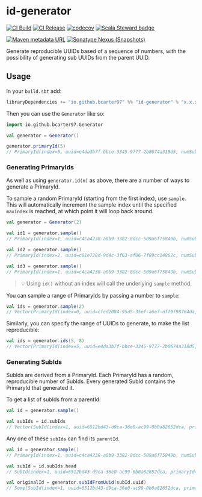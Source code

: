 # id-generator

[![CI Build](https://github.com/bcarter97/id-generator/actions/workflows/scala.yml/badge.svg)](https://github.com/bcarter97/id-generator/actions/workflows/scala.yml)
[![CI Release](https://github.com/bcarter97/id-generator/actions/workflows/release.yml/badge.svg)](https://github.com/bcarter97/id-generator/actions/workflows/release.yml)
[![codecov](https://codecov.io/gh/bcarter97/id-generator/branch/main/graph/badge.svg?token=J3A2WGYUJK)](https://codecov.io/gh/bcarter97/id-generator)
[![Scala Steward badge](https://img.shields.io/badge/Scala_Steward-helping-blue.svg?style=flat&logo=data:image/png;base64,iVBORw0KGgoAAAANSUhEUgAAAA4AAAAQCAMAAAARSr4IAAAAVFBMVEUAAACHjojlOy5NWlrKzcYRKjGFjIbp293YycuLa3pYY2LSqql4f3pCUFTgSjNodYRmcXUsPD/NTTbjRS+2jomhgnzNc223cGvZS0HaSD0XLjbaSjElhIr+AAAAAXRSTlMAQObYZgAAAHlJREFUCNdNyosOwyAIhWHAQS1Vt7a77/3fcxxdmv0xwmckutAR1nkm4ggbyEcg/wWmlGLDAA3oL50xi6fk5ffZ3E2E3QfZDCcCN2YtbEWZt+Drc6u6rlqv7Uk0LdKqqr5rk2UCRXOk0vmQKGfc94nOJyQjouF9H/wCc9gECEYfONoAAAAASUVORK5CYII=)](https://scala-steward.org)

[![Maven metadata URL](https://img.shields.io/maven-metadata/v?metadataUrl=https%3A%2F%2Frepo1.maven.org%2Fmaven2%2Fio%2Fgithub%2Fbcarter97%2Fid-generator_3%2Fmaven-metadata.xml)](https://mvnrepository.com/artifact/io.github.bcarter97/id-generator)
[![Sonatype Nexus (Snapshots)](https://img.shields.io/nexus/s/io.github.bcarter97/id-generator_3?label=snapshot&server=https%3A%2F%2Fs01.oss.sonatype.org)](https://s01.oss.sonatype.org/content/repositories/snapshots/io/github/bcarter97/id-generator_3/)

Generate reproducible UUIDs based of a sequence of numbers, with the possibility of generating sub UUIDs from the parent UUID.

## Usage

In your `build.sbt` add:

```scala
libraryDependencies += "io.github.bcarter97" %% "id-generator" % "x.x.x"
```

Then you can use the `Generator` like so:

```scala
import io.github.bcarter97.Generator

val generator = Generator()

generator.primaryId(5)
// PrimaryId(index=5, uuid=e4da3b7f-bbce-3345-9777-2b0674a318d5, numSubIds=1)
```

### Generating PrimaryIds

As well as using `generator.id(n)` as above, there are a number of ways to generate a PrimaryId.

To sample a random PrimaryId (starting from the first index), use `sample`. This will automatically increment the sample index until the specified `maxIndex` is reached, at which point it will loop back around.

```scala
val generator = Generator(2)

val id1 = generator.sample()
// PrimaryId(index=1, uuid=c4ca4238-a0b9-3382-8dcc-509a6f75849b, numSubIds=9)

val id2 = generator.sample()
// PrimaryId(index=2, uuid=c81e728d-9d4c-3f63-af06-7f89cc14862c, numSubIds=9)

val id3 = generator.sample()
// PrimaryId(index=1, uuid=c4ca4238-a0b9-3382-8dcc-509a6f75849b, numSubIds=9) <-- same as id1
```

> :bulb: Using `id()` without an index will call the underlying `sample` method.

You can sample a range of PrimaryIds by passing a number to `sample`:

```scala
val ids = generator.sample(2)
// Vector(PrimaryId(index=0, uuid=cfcd2084-95d5-35ef-a6e7-dff9f98764da, numSubIds=9), PrimaryId(index=1, uuid=c4ca4238-a0b9-3382-8dcc-509a6f75849b, numSubIds=9))
```

Similarly, you can specify the range of UUIDs to generate, to make the list reproducible:

```scala
val ids = generator.ids(5, 8)
// Vector(PrimaryId(index=5, uuid=e4da3b7f-bbce-3345-9777-2b0674a318d5, numSubIds=1), PrimaryId(index=6, uuid=1679091c-5a88-3faf-afb5-e6087eb1b2dc, numSubIds=9), PrimaryId(index=7, uuid=8f14e45f-ceea-367a-9a36-dedd4bea2543, numSubIds=6))
```

### Generating SubIds

SubIds are derived from a PrimaryId. Each PrimaryId has a random, reproducible number of SubIds. Every generated SubId contains the PrimaryId that generated it.

To get a list of subIds from a parentId:

```scala
val id = generator.sample()

val subIds = id.subIds
// Vector(SubId(index=1, uuid=6512bd43-d9ca-36e0-ac99-0b0a82652dca, primaryId=PrimaryId(index=1, uuid=c4ca4238-a0b9-3382-8dcc-509a6f75849b, numSubIds=9)) ... )
```

Any one of these `subIds` can find its `parentId`.

```scala
val id = generator.sample()
// PrimaryId(index=1, uuid=c4ca4238-a0b9-3382-8dcc-509a6f75849b, numSubIds=9)

val subId = id.subIds.head
// SubId(index=1, uuid=6512bd43-d9ca-36e0-ac99-0b0a82652dca, primaryId=PrimaryId(index=1, uuid=c4ca4238-a0b9-3382-8dcc-509a6f75849b, numSubIds=9))

val originalId = generator.subIdFromUuid(subId.uuid)
// Some(SubId(index=1, uuid=6512bd43-d9ca-36e0-ac99-0b0a82652dca, primaryId=PrimaryId(index=1, uuid=c4ca4238-a0b9-3382-8dcc-509a6f75849b, numSubIds=9)))
```
